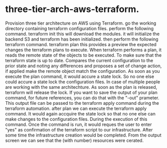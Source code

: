 # three-tier-arch-aws-terraform.
Provision three tier architecture on AWS using Terraform.
go the working directory containing terraform configuration files.
perform the following command.
terraform init
this will download the modules.
it will initialize the backend S3 and terraform has been initialized.
then perform the following terraform command.
terraform plan
this provides a preview the expected changes the terraform plans to execute.
When terraform performs a plan, it reads the remote state of the objects to be executed. To make sure that the terraform state is up to date.
Compares the current configuration to the prior state and noting any differences and proposes a set of change action, if applied make the remote object match the configuration.
As soon as you execute the plan command, it would accure a state lock. So no one else could accure a state lock the configuration files. In case of multiple people are working with the same architechture.
As soon as the plan is released, terraform will release the lock.
If you want to save the output of your plan command, for future references, you can do that with the "-out" prameter.
This output file can be passed to the terraform apply command during the terraform automation.
after plan we can execute the terraform apply command.
It would again accquire the state lock so that no one else can make changes to the configuration files.
During the execution of this command.
Once the command is run, it would reques the user to enter "yes" as confirmation of the terraform script to our infrastructure.
After some time the infrastructure creation would be completed.
From the output screen we can see that the (with number) resources were cerated.

